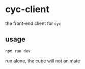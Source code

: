 # cyc-client

the front-end client for `cyc`

## usage

```bash
npm run dev
```

run alone, the cube will not animate
